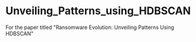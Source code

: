 # Unveiling_Patterns_using_HDBSCAN
For the paper titled "Ransomware Evolution: Unveiling Patterns Using HDBSCAN"
